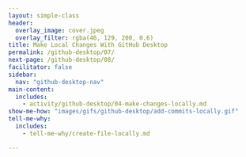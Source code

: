 ```yaml
---
layout: simple-class
header:
  overlay_image: cover.jpeg
  overlay_filter: rgba(46, 129, 200, 0.6)
title: Make Local Changes With GitHub Desktop
permalink: /github-desktop/07/
next-page: /github-desktop/08/
facilitator: false
sidebar:
  nav: "github-desktop-nav"
main-content:
  includes:
    - activity/github-desktop/04-make-changes-locally.md
show-me-how: "images/gifs/github-desktop/add-commits-locally.gif"
tell-me-why:
  includes:
    - tell-me-why/create-file-locally.md

---
```

